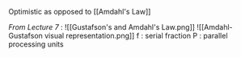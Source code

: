Optimistic as opposed to [[Amdahl's Law]]

  *From Lecture 7* :
![[Gustafson's and Amdahl's Law.png]]
![[Amdahl-Gustafson visual representation.png]]
f : serial fraction
P : parallel processing units